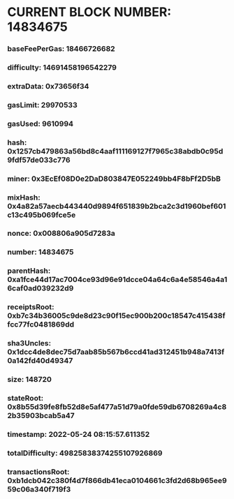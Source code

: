 # CURRENT BLOCK NUMBER: 14834675

### baseFeePerGas: 18466726682
### difficulty: 14691458196542279
### extraData: 0x73656f34
### gasLimit: 29970533
### gasUsed: 9610994
### hash: 0x1257cb479863a56bd8c4aaf111169127f7965c38abdb0c95d9fdf57de033c776
### miner: 0x3EcEf08D0e2DaD803847E052249bb4F8bFf2D5bB
### mixHash: 0x4a82a57aecb443440d9894f651839b2bca2c3d1960bef601c13c495b069fce5e
### nonce: 0x008806a905d7283a
### number: 14834675
### parentHash: 0xa1fce44d17ac7004ce93d96e91dcce04a64c6a4e58546a4a16caf0ad039232d9
### receiptsRoot: 0xb7c34b36005c9de8d23c90f15ec900b200c18547c415438ffcc77fc0481869dd
### sha3Uncles: 0x1dcc4de8dec75d7aab85b567b6ccd41ad312451b948a7413f0a142fd40d49347
### size: 148720
### stateRoot: 0x8b55d39fe8fb52d8e5af477a51d79a0fde59db6708269a4c82b35903bcab5a47
### timestamp: 2022-05-24 08:15:57.611352
### totalDifficulty: 49825838374255107926869
### transactionsRoot: 0xb1dcb042c380f4d7f866db41eca0104661c3fd2d68b965ee959c06a340f719f3
